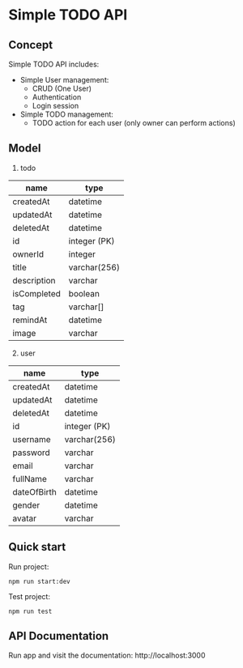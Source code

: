 # Simple TODO API

## Concept

Simple TODO API includes:
- Simple User management:
  - CRUD (One User)
  - Authentication
  - Login session
- Simple TODO management:
  - TODO action for each user (only owner can perform actions)

## Model

1. todo

| name        | type         |
| ----------- | ------------ |
| createdAt   | datetime     |
| updatedAt   | datetime     |
| deletedAt   | datetime     |
| id          | integer (PK) |
| ownerId     | integer      |
| title       | varchar(256) |
| description | varchar      |
| isCompleted | boolean      |
| tag         | varchar[]    |
| remindAt    | datetime     |
| image       | varchar      |

2. user

| name        | type         |
| ----------- | ------------ |
| createdAt   | datetime     |
| updatedAt   | datetime     |
| deletedAt   | datetime     |
| id          | integer (PK) |
| username    | varchar(256) |
| password    | varchar      |
| email       | varchar      |
| fullName    | varchar      |
| dateOfBirth | datetime     |
| gender      | datetime     |
| avatar      | varchar      |

## Quick start

Run project:

```
npm run start:dev
```

Test project:
```
npm run test
```

## API Documentation

Run app and visit the documentation: http://localhost:3000

